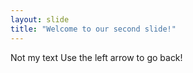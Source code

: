 ```yaml
---
layout: slide
title: "Welcome to our second slide!"
---
```

Not my text
Use the left arrow to go back!
